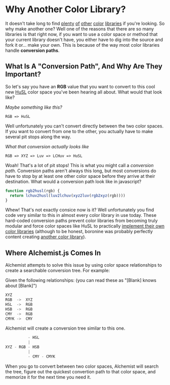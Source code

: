 Why Another Color Library?
==========================

It doesn't take long to find
[plenty](https://github.com/gka/chroma.js)
[of](https://github.com/harthur/color)
[other](https://github.com/One-com/one-color)
[color](http://www.boronine.com/colorspaces.js/)
[libraries](https://github.com/mbostock/d3/wiki/Colors)
if you're looking. So why make another one? Well one of the reasons that there are
so many libraries is that right now, if you want to use a color space or method
that your current library doesn't have, you either have to dig into the source
and fork it or... make your own. This is because of the way most color libraries
handle **conversion paths**.

## What Is A "Conversion Path", And Why Are They Important?

So let's say you have an **RGB** value that you want to convert to this cool new
[HuSL][] color space you've been hearing all about. What would that look like?

[HuSL]: http://www.boronine.com/husl/

*Maybe something like this?*
```
RGB => HuSL
```

Well unfortunately you can't convert directly between the two color spaces. If
you want to convert from one to the other, you actually have to make several pit
stops along the way.

*What that conversion actually looks like*
```
RGB => XYZ => Luv => LCHuv => HuSL
```

Woah! That's a lot of pit stops! This is what you might call a *conversion path*.
Conversion paths aren't always this long, but most conversions do have to stop by
at least one other color space before they arrive at their destination. What would
a conversion path look like in javascript?

```js
function rgb2husl(rgb) {
  return lchuv2husl(luv2lchuv(xyz2luv(rgb2xyz(rgb))))
}
```

Whew! That's not exactly consice now is it? Well unfortunately you find code very
similar to this in almost every color library in use today. These hard-coded
conversion paths prevent color libraries from becoming truly modular and force
color spaces like HuSL to practically [implement their own color libraries][HuSL libraries] (although to be honest, boronine was probably perfectly content creating [another color library](https://github.com/boronine/colorspaces.js)).

[HuSL libraries]: https://github.com/boronine/husl/blob/aa2afb58ccb829c8f9f3c679b96c25bfacb4552b/husl.js#L386-L400

## Where Alchemist.js Comes In

Alchemist attempts to solve this issue by using color space relationships to create
a searchable conversion tree. For example:

Given the following relationships:
(you can read these as "[Blank] knows about [Blank]")

```js
XYZ
RGB  ->  XYZ
HSL  ->  RGB
HSB  ->  RGB
CMY  ->  RGB
CMYK ->  CMY

```

Alchemist will create a conversion tree similar to this one.

```js
          - HSL
          |
XYZ - RGB - HSB
          |
          - CMY - CMYK
```

When you go to convert between two color spaces, Alchemist will search the tree,
figure out the quickest convertion path to that color space, and memorize it for
the next time you need it.
